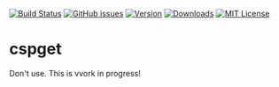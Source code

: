 [![Build Status](https://travis-ci.org/userpixel/cspget.svg?branch=master)](https://travis-ci.org/userpixel/cspget)
[![GitHub issues](https://img.shields.io/github/issues/userpixel/cspget.svg)](https://github.com/userpixel/cspget/issues)
[![Version](https://img.shields.io/npm/v/cspget.svg?style=flat-square)](http://npm.im/cspget)
[![Downloads](https://img.shields.io/npm/dm/cspget.svg?style=flat-square)](http://npm-stat.com/charts.html?package=cspget&from=2017-01-01)
[![MIT License](https://img.shields.io/npm/l/callifexists.svg?style=flat-square)](http://opensource.org/licenses/MIT)

# cspget

Don't use.
This is vvork in progress!
